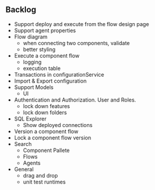 ## Backlog

- Support deploy and execute from the flow design page
- Support agent properties
- Flow diagram
  - when connecting two components, validate
  - better styling
- Execute a component flow
  - logging
  - execution table
- Transactions in configurationService
- Import & Export configuration
- Support Models
  - UI
- Authentication and Authorization. User and Roles.
  - lock down features
  - lock down folders
- SQL Explorer
  - Show deployed connections
- Version a component flow
- Lock a component flow version
- Search
  - Component Pallete
  - Flows
  - Agents
- General
  - drag and drop
  - unit test runtimes
